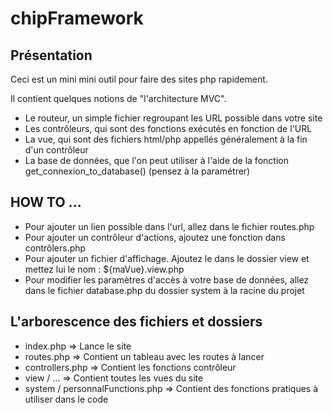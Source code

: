 # chipFramework

## Présentation

Ceci est un mini mini outil pour faire des sites php rapidement.

Il contient quelques notions de "l'architecture MVC".
+ Le routeur, un simple fichier regroupant les URL possible dans votre site
+ Les contrôleurs, qui sont des fonctions exécutés en fonction de l'URL
+ La vue, qui sont des fichiers html/php appellés généralement à la fin d'un contrôleur
+ La base de données, que l'on peut utiliser à l'aide de la fonction get_connexion_to_database() (pensez à la paramétrer)

## HOW TO ...
+ Pour ajouter un lien possible dans l'url, allez dans le fichier routes.php
+ Pour ajouter un contrôleur d'actions, ajoutez une fonction dans contrôlers.php
+ Pour ajouter un fichier d'affichage. Ajoutez le dans le dossier view et mettez lui le nom : ${maVue}.view.php
+ Pour modifier les paramètres d'accès à votre base de données, allez dans le fichier database.php du dossier system à la racine du projet


## L'arborescence des fichiers et dossiers
+ index.php => Lance le site
+ routes.php => Contient un tableau avec les routes à lancer
+ controllers.php => Contient les fonctions contrôleur
+ view / ... => Contient toutes les vues du site
+ system / personnalFunctions.php => Contient des fonctions pratiques à utiliser dans le code

